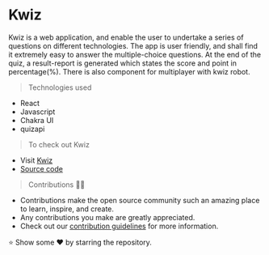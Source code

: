 # Kwiz

Kwiz is a web application, and enable the user to undertake a series of questions on different technologies. The app is user friendly, and shall find it extremely easy to answer the multiple-choice questions. At the end of the quiz, a result-report is generated which states the score and point in percentage(%). There is also component for multiplayer with kwiz robot. 

> Technologies used
- React
- Javascript
- Chakra UI
- quizapi

> To check out Kwiz
- Visit [Kwiz](kwiiz.netlify.app)
- [Source code](github.com/codeboyfriend/quiz)

> Contributions 👨‍💻
- Contributions make the open source community such an amazing place to learn, inspire, and create.
- Any contributions you make are greatly appreciated.
- Check out our [contribution guidelines](./CONTRIBUTING.md) for more information.



⭐️ Show some ❤️ by starring the repository.
